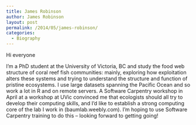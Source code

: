 ```yaml
---
title: James Robinson
author: James Robinson
layout: post
permalink: /2014/05/james-robinson/
categories:
  - Biography
---
```

Hi everyone

I&#8217;m a PhD student at the University of Victoria, BC and study the food web structure of coral reef fish communities: mainly, exploring how exploitation alters these systems and trying to understand the structure and function of pristine ecosystems. I use large datasets spanning the Pacific Ocean and so work a lot in R and on remote servers. A Software Carpentry workshop in April at a workshop at UVic convinced me that ecologists should all try to develop their computing skills, and I&#8217;d like to establish a strong computing core of the lab I work in (baumlab.weebly.com). I&#8217;m hoping to use Software Carpentry training to do this &#8211; looking forward to getting going!